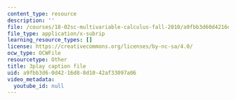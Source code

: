 ```yaml
---
content_type: resource
description: ''
file: /courses/18-02sc-multivariable-calculus-fall-2010/a9fbb3d60d4216d88d1042af33097a06_2ieG1ka5pBw.srt
file_type: application/x-subrip
learning_resource_types: []
license: https://creativecommons.org/licenses/by-nc-sa/4.0/
ocw_type: OCWFile
resourcetype: Other
title: 3play caption file
uid: a9fbb3d6-0d42-16d8-8d10-42af33097a06
video_metadata:
  youtube_id: null
---
```

